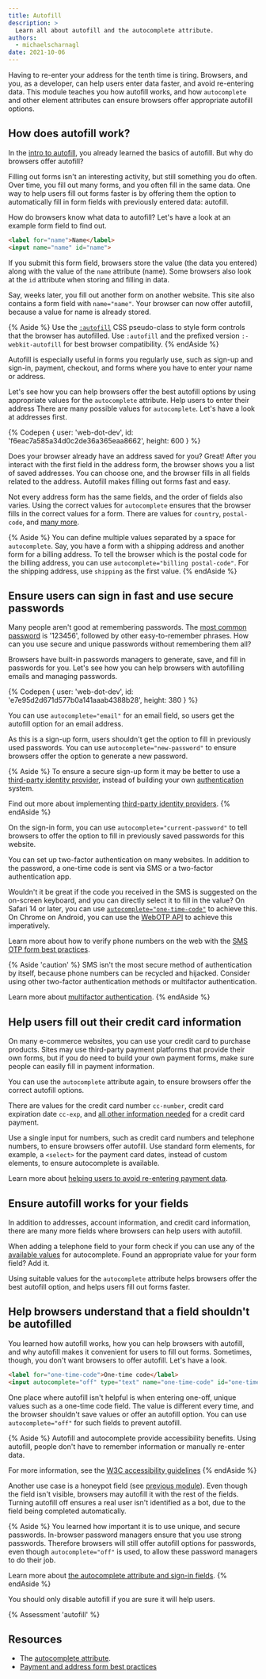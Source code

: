 ```yaml
---
title: Autofill
description: >
  Learn all about autofill and the autocomplete attribute.
authors:
  - michaelscharnagl
date: 2021-10-06
---
```


Having to re-enter your address for the tenth time is tiring. 
Browsers, and you, as a developer, can help users enter data faster, and avoid re-entering data. 
This module teaches you how autofill works, 
and how `autocomplete` and other element attributes can ensure browsers offer appropriate autofill options.

## How does autofill work?

In the [intro to autofill](/learn/forms/auto), you already learned the basics of autofill. 
But why do browsers offer autofill?

Filling out forms isn't an interesting activity, 
but still something you do often. 
Over time, you fill out many forms, 
and you often fill in the same data. 
One way to help users fill out forms faster is by offering them the option 
to automatically fill in form fields with previously entered data: autofill. 

How do browsers know what data to autofill? 
Let's have a look at an example form field to find out.

```html
<label for="name">Name</label>
<input name="name" id="name">
```

If you submit this form field, 
browsers store the value (the data you entered) along with the value of the `name` attribute (name). 
Some browsers also look at the `id` attribute when storing and filling in data.

Say, weeks later, you fill out another form on another website. 
This site also contains a form field with `name="name"`. 
Your browser can now offer autofill, because a value for name is already stored.

{% Aside %}
Use the [`:autofill`](https://developer.mozilla.org/docs/Web/CSS/:autofill) 
CSS pseudo-class to style form controls that the browser has autofilled. 
Use `:autofill` and the prefixed version `:-webkit-autofill` for best browser compatibility.
{% endAside %}

Autofill is especially useful in forms you regularly use, 
such as sign-up and sign-in, payment, checkout, 
and forms where you have to enter your name or address.

Let's see how you can help browsers offer the best autofill options by using appropriate values for the `autocomplete` attribute.
Help users to enter their address
There are many possible values for `autocomplete`. Let's have a look at addresses first.

{% Codepen {
  user: 'web-dot-dev',
  id: 'f6eac7a585a34d0c2de36a365eaa8662',
  height: 600
} %}

Does your browser already have an address saved for you? 
Great! After you interact with the first field in the address form, 
the browser shows you a list of saved addresses. 
You can choose one, and the browser fills in all fields related to the address. 
Autofill makes filling out forms fast and easy.

Not every address form has the same fields, 
and the order of fields also varies. 
Using the correct values for `autocomplete` ensures that the browser fills in the correct values for a form. 
There are values for `country`, `postal-code`, and 
[many more](https://developer.mozilla.org/docs/Web/HTML/Attributes/autocomplete#values).

{% Aside %}
You can define multiple values separated by a space for `autocomplete`. 
Say, you have a form with a shipping address and another form for a billing address. 
To tell the browser which is the postal code for the billing address, 
you can use `autocomplete="billing postal-code"`. 
For the shipping address, use `shipping` as the first value.
{% endAside %}

## Ensure users can sign in fast and use secure passwords

Many people aren't good at remembering passwords. 
The 
[most common password](https://en.wikipedia.org/wiki/List_of_the_most_common_passwords) is '123456', 
followed by other easy-to-remember phrases. 
How can you use secure and unique passwords without remembering them all? 

Browsers have built-in passwords managers to generate, save, and fill in passwords for you. 
Let's see how you can help browsers with autofilling emails and managing passwords.

{% Codepen {
  user: 'web-dot-dev',
  id: 'e7e95d2d671d577b0a141aaab4388b28',
  height: 380
} %}

You can use `autocomplete="email"` for an email field, 
so users get the autofill option for an email address.

As this is a sign-up form, users shouldn't get the option to fill in previously used passwords. 
You can use `autocomplete="new-password"` to ensure browsers offer the option to generate a new password.

{% Aside %}
To ensure a secure sign-up form it may be better to use a 
[third-party identity provider](/sign-up-form-best-practices/#federated-login), 
instead of building your own 
[authentication](https://cheatsheetseries.owasp.org/cheatsheets/Authentication_Cheat_Sheet.html) system.

Find out more about implementing 
[third-party identity providers](/sign-up-form-best-practices/#federated-login).
{% endAside %}

On the sign-in form, you can use `autocomplete="current-password"` 
to tell browsers to offer the option to fill in previously saved passwords for this website. 

You can set up two-factor authentication on many websites. 
In addition to the password, a one-time code is sent via SMS or a two-factor authentication app. 

Wouldn't it be great if the code you received in the SMS is suggested on the on-screen keyboard, 
and you can directly select it to fill in the value? 
On Safari 14 or later, you can use 
[`autocomplete="one-time-code"`](https://developer.apple.com/documentation/security/password_autofill/enabling_password_autofill_on_an_html_input_element) to achieve this. 
On Chrome on Android, you can use the 
[WebOTP API](/web-otp) to achieve this imperatively.

Learn more about how to verify phone numbers on the web with the 
[SMS OTP form best practices](/sms-otp-form/).

{% Aside 'caution' %}
SMS isn't the most secure method of authentication by itself, 
because phone numbers can be recycled and hijacked. 
Consider using other two-factor authentication methods or multifactor authentication.

Learn more about 
[multifactor authentication](https://cheatsheetseries.owasp.org/cheatsheets/Multifactor_Authentication_Cheat_Sheet.html).
{% endAside %}

## Help users fill out their credit card information

On many e-commerce websites, you can use your credit card to purchase products. 
Sites may use third-party payment platforms that provide their own forms, 
but if you do need to build your own payment forms, 
make sure people can easily fill in payment information.

You can use the `autocomplete` attribute again, 
to ensure browsers offer the correct autofill options. 

There are values for the credit card number `cc-number`, credit card expiration date `cc-exp`, 
and [all other information needed](https://developer.mozilla.org/docs/Web/HTML/Attributes/autocomplete#values) for a credit card payment.

Use a single input for numbers, 
such as credit card numbers and telephone numbers, 
to ensure browsers offer autofill. 
Use standard form elements, for example, 
a `<select>` for the payment card dates, 
instead of custom elements, to ensure autocomplete is available.

Learn more about 
[helping users to avoid re-entering payment data](/payment-and-address-form-best-practices/#payment-form-autocomplete).

## Ensure autofill works for your fields

In addition to addresses, account information, and credit card information, 
there are many more fields where browsers can help users with autofill. 

When adding a telephone field to your form check if you can use any of the 
[available values](https://developer.mozilla.org/docs/Web/HTML/Attributes/autocomplete#values) for autocomplete. 
Found an appropriate value for your form field? Add it. 

Using suitable values for the `autocomplete` attribute helps browsers offer the best autofill option, 
and helps users fill out forms faster.

## Help browsers understand that a field shouldn't be autofilled 

You learned how autofill works, how you can help browsers with autofill, 
and why autofill makes it convenient for users to fill out forms. 
Sometimes, though, you don't want browsers to offer autofill. Let's have a look.

```html
<label for="one-time-code">One-time code</label>
<input autocomplete="off" type="text" name="one-time-code" id="one-time-code">
```

One place where autofill isn't helpful is when entering one-off, 
unique values such as a one-time code field. 
The value is different every time, 
and the browser shouldn't save values or offer an autofill option. 
You can use `autocomplete="off"` for such fields to prevent autofill.

{% Aside %}
Autofill and autocomplete provide accessibility benefits. 
Using autofill, people don't have to remember information or manually re-enter data. 

For more information, see the 
[W3C accessibility guidelines](https://www.w3.org/WAI/WCAG21/Understanding/identify-input-purpose.html)
{% endAside %}

Another use case is a honeypot field (see [previous module](/learn/forms/security-privacy)). 
Even though the field isn't visible, browsers may autofill it with the rest of the fields. 
Turning autofill off ensures a real user isn't identified as a bot, 
due to the field being completed automatically.

{% Aside %}
You learned how important it is to use unique, and secure passwords. 
In-browser password managers ensure that you use strong passwords. 
Therefore browsers will still offer autofill options for passwords, even though `autocomplete="off"` is used, 
to allow these password managers to do their job. 

Learn more about 
[the autocomplete attribute and sign-in fields](https://developer.mozilla.org/docs/Web/Security/Securing_your_site/Turning_off_form_autocompletion#the_autocomplete_attribute_and_login_fields).
{% endAside %}

You should only disable autofill if you are sure it will help users.

{% Assessment 'autofill' %}

## Resources

- The [autocomplete attribute](https://developer.mozilla.org/docs/Web/HTML/Attributes/autocomplete).
- [Payment and address form best practices](/payment-and-address-form-best-practices)
